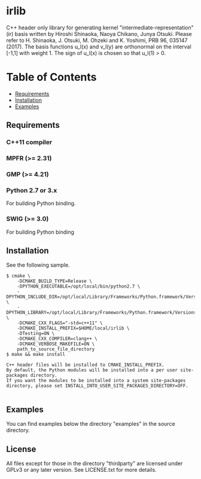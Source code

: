 irlib
======
C++ header only library for generating kernel "intermediate-representation" (ir) basis written by Hiroshi Shinaoka, Naoya Chikano, Junya Otsuki.
Please refer to H. Shinaoka, J. Otsuki, M. Ohzeki and K. Yoshimi, PRB 96, 035147 (2017).
The basis functions u_l(x) and v_l(y) are orthonormal on the interval [-1,1] with weight 1.
The sign of u_l(x) is chosen so that u_l(1) > 0.


# Table of Contents
- [Requirements](#requirements)
- [Installation](#installation)
- [Examples](#examples)

## Requirements
### C++11 compiler

### MPFR (>= 2.31)

### GMP (>= 4.21)

### Python 2.7 or 3.x
For building Python binding.

### SWIG (>= 3.0)
For building Python binding

## Installation
See the following sample.
```
$ cmake \
    -DCMAKE_BUILD_TYPE=Release \
    -DPYTHON_EXECUTABLE=/opt/local/bin/python2.7 \
    -DPYTHON_INCLUDE_DIR=/opt/local/Library/Frameworks/Python.framework/Versions/2.7/include/python2.7 \
    -DPYTHON_LIBRARY=/opt/local/Library/Frameworks/Python.framework/Versions/2.7/lib/libpython2.7.dylib \
    -DCMAKE_CXX_FLAGS="-std=c++11" \
    -DCMAKE_INSTALL_PREFIX=$HOME/local/irlib \
    -DTesting=ON \
    -DCMAKE_CXX_COMPILER=clang++ \
    -DCMAKE_VERBOSE_MAKEFILE=ON \
    path_to_source_file_directory
$ make && make install

C++ header files will be installed to CMAKE_INSTALL_PREFIX.
By default, the Python modules will be installed into a per user site-packages directory.
If you want the modules to be installed into a system site-packages directory, please set INSTALL_INTO_USER_SITE_PACKAGES_DIRECTORY=OFF.


```

## Examples
You can find examples below the directory "examples" in the source directory.

## License
All files except for those in the directory "thirdparty" are licensed under GPLv3 or any later version. See LICENSE.txt for more details.
